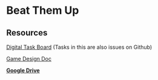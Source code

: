 # Beat Them Up

## Resources
[Digital Task Board](https://docs.google.com/spreadsheets/d/1VPtQKs_WuKS-Go5zubKT2IOa3L6ZqB79Ji__IZFcENo/edit) (Tasks in this are also issues on Github)

[Game Design Doc](https://docs.google.com/document/d/1Dv5qV5zlA4IQBvIoASIRTXcgUZNqrrYM-zgfCULLFYI/edit)

[**Google Drive**](https://drive.google.com/drive/u/0/folders/1K0sBcUwZysvgDH8HCV_GJYkz_ldFygVM)
